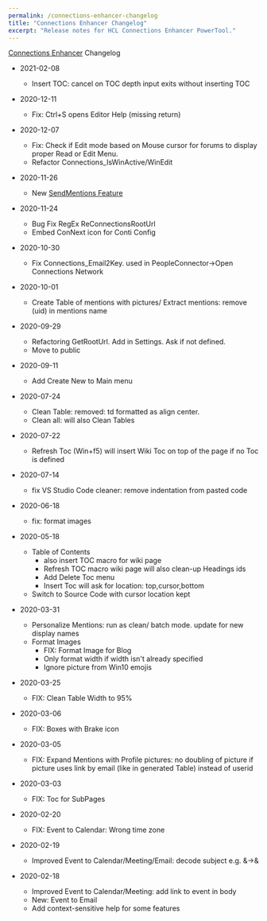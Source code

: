 ```yaml
---
permalink: /connections-enhancer-changelog
title: "Connections Enhancer Changelog"
excerpt: "Release notes for HCL Connections Enhancer PowerTool."
---
```


[Connections Enhancer](Connections-Enhancer) Changelog

* 2021-02-08
	- Insert TOC: cancel on TOC depth input exits without inserting TOC
* 2020-12-11
	- Fix: Ctrl+S opens Editor Help (missing return)
* 2020-12-07
  - Fix: Check if Edit mode based on Mouse cursor for forums to display proper Read or Edit Menu.
  - Refactor Connections_IsWinActive/WinEdit
* 2020-11-26
  - New [SendMentions Feature](https://tdalon.blogspot.com/2020/11/connections-enhancer-send-mentions.html)
* 2020-11-24
    - Bug Fix RegEx ReConnectionsRootUrl
	- Embed ConNext icon for Conti Config
* 2020-10-30
	- Fix Connections_Email2Key. used in PeopleConnector->Open Connections Network
* 2020-10-01
  * Create Table of mentions with pictures/ Extract mentions: remove (uid) in mentions name
* 2020-09-29
    * Refactoring GetRootUrl. Add in Settings. Ask if not defined.
    * Move to public
* 2020-09-11
    * Add Create New to Main menu
* 2020-07-24
    * Clean Table: removed: td formatted as align center.
    * Clean all: will also Clean Tables
* 2020-07-22
    * Refresh Toc (Win+f5) will insert Wiki Toc on top of the page if no Toc is defined
* 2020-07-14
    * fix VS Studio Code cleaner: remove indentation from pasted code
* 2020-06-18
    * fix: format images
* 2020-05-18
    * Table of Contents
        * also insert TOC macro for wiki page
        * Refresh TOC macro wiki page will also clean-up Headings ids
        * Add Delete Toc menu
        * Insert Toc will ask for location: top,cursor,bottom
    * Switch to Source Code with cursor location kept

* 2020-03-31
    * Personalize Mentions: run as clean/ batch mode. update for new display names
    * Format Images
        * FIX: Format Image for Blog
        * Only format width if width isn't already specified
        * Ignore picture from Win10 emojis
* 2020-03-25
    * FIX: Clean Table Width to 95%
* 2020-03-06
    * FIX: Boxes with Brake icon
* 2020-03-05
    * FIX: Expand Mentions with Profile pictures: no doubling of picture if picture uses link by email (like in generated Table) instead of userid
* 2020-03-03
    * FIX: Toc for SubPages
* 2020-02-20
    * FIX: Event to Calendar: Wrong time zone
* 2020-02-19
    * Improved Event to Calendar/Meeting/Email: decode subject e.g. &->&amp;
* 2020-02-18
    * Improved Event to Calendar/Meeting: add link to event in body
    * New: Event to Email
    * Add context-sensitive help for some features
